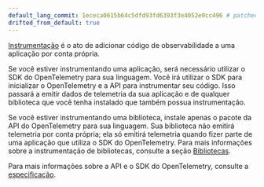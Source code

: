 ```yaml
---
default_lang_commit: 1ececa0615b64c5dfd93fd6393f3e4052e0cc496 # patched
drifted_from_default: true
---
```


[Instrumentação](/docs/concepts/instrumentation/) é o ato de adicionar código de
observabilidade a uma aplicação por conta própria.

Se você estiver instrumentando uma aplicação, será necessário utilizar o SDK do
OpenTelemetry para sua linguagem. Você irá utilizar o SDK para inicializar o
OpenTelemetry e a API para instrumentar seu código. Isso passará a emitir dados
de telemetria da sua aplicação e de qualquer biblioteca que você tenha instalado
que também possua instrumentação.

Se você estiver instrumentando uma biblioteca, instale apenas o pacote da API do
OpenTelemetry para sua linguagem. Sua biblioteca não emitirá telemetria por
conta própria; ela só emitirá telemetria quando fizer parte de uma aplicação que
utiliza o SDK do OpenTelemetry. Para mais informações sobre a instrumentação de
bibliotecas, consulte a seção
[Bibliotecas](/docs/concepts/instrumentation/libraries/).

Para mais informações sobre a API e o SDK do OpenTelemetry, consulte a
[especificação](/docs/specs/otel/).
